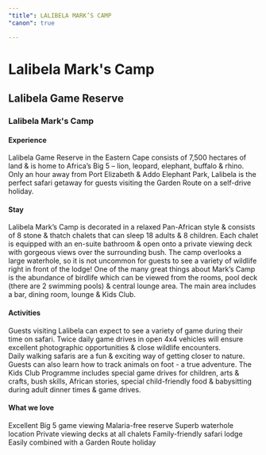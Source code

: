 ```yaml
---
"title": LALIBELA MARK’S CAMP
"canon": true

---
```


# Lalibela Mark's Camp
## Lalibela Game Reserve
### Lalibela Mark's Camp

#### Experience
Lalibela Game Reserve in the Eastern Cape consists of 7,500 hectares of land &amp; is home to Africa’s Big 5 – lion, leopard, elephant, buffalo &amp; rhino.  
Only an hour away from Port Elizabeth &amp; Addo Elephant Park, Lalibela is the perfect safari getaway for guests visiting the Garden Route on a self-drive holiday.

#### Stay
Lalibela Mark’s Camp is decorated in a relaxed Pan-African style &amp; consists of 8 stone &amp; thatch chalets that can sleep 18 adults &amp; 8 children.
Each chalet is equipped with an en-suite bathroom &amp; open onto a private viewing deck with gorgeous views over the surrounding bush.  The camp overlooks a large waterhole, so it is not uncommon for guests to see a variety of wildlife right in front of the lodge!
One of the many great things about Mark’s Camp is the abundance of birdlife which can be viewed from the rooms, pool deck (there are 2 swimming pools) &amp; central lounge area.
The main area includes a bar, dining room, lounge &amp; Kids Club.

#### Activities
Guests visiting Lalibela can expect to see a variety of game during their time on safari.  Twice daily game drives in open 4x4 vehicles will ensure excellent photographic opportunities &amp; close wildlife encounters.  
Daily walking safaris are a fun &amp; exciting way of getting closer to nature.  Guests can also learn how to track animals on foot - a true adventure. 
The Kids Club Programme includes special game drives for children, arts &amp; crafts, bush skills, African stories, special child-friendly food &amp; babysitting during adult dinner times &amp; game drives.


#### What we love
Excellent Big 5 game viewing
Malaria-free reserve
Superb waterhole location
Private viewing decks at all chalets
Family-friendly safari lodge
Easily combined with a Garden Route holiday